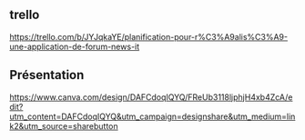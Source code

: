## trello
https://trello.com/b/JYJqkaYE/planification-pour-r%C3%A9alis%C3%A9-une-application-de-forum-news-it


## Présentation
https://www.canva.com/design/DAFCdoqIQYQ/FReUb3118ljphjH4xb4ZcA/edit?utm_content=DAFCdoqIQYQ&utm_campaign=designshare&utm_medium=link2&utm_source=sharebutton
